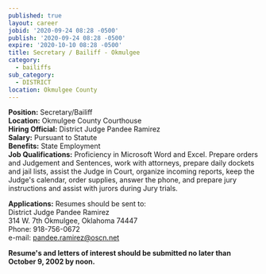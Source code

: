 ```yaml
---
published: true
layout: career
jobid: '2020-09-24 08:28 -0500'
publish: '2020-09-24 08:28 -0500'
expire: '2020-10-10 08:28 -0500'
title: Secretary / Bailiff - Okmulgee
category:
  - bailiffs
sub_category:
  - DISTRICT
location: Okmulgee County
---
```

**Position:** Secretary/Bailiff  
**Location:** Okmulgee County Courthouse  
**Hiring Official:** District Judge Pandee Ramirez  
**Salary:** Pursuant to Statute  
**Benefits:** State Employment  
**Job Qualifications:** Proficiency in Microsoft Word and Excel. Prepare orders and Judgement and Sentences, work with attorneys, prepare daily dockets and jail lists, assist the Judge in Court, organize incoming reports, keep the Judge's calendar, order supplies, answer the phone, and prepare jury instructions and assist with jurors during Jury trials.

**Applications:** Resumes should be sent to:  
District Judge Pandee Ramirez  
314 W. 7th 
Okmulgee, Oklahoma 74447  
Phone: 918-756-0672  
e-mail: [pandee.ramirez@oscn.net](mailto:pandee.ramirez@oscn.net)

**Resume's and letters of interest should be submitted no later than October 9, 2002 by noon.**
